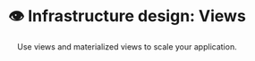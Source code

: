 <h1 align="center">
    👁️ Infrastructure design: Views
</h1>

<p align="center">
    Use views and materialized views to scale your application.
</p>

